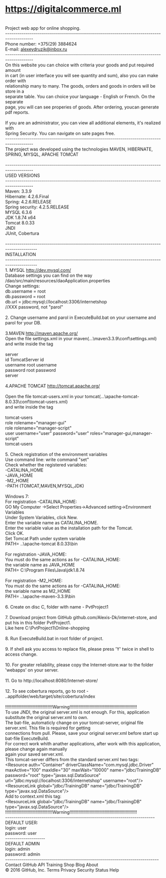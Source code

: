# https://digitalcommerce.ml
<br>Project web app for online shopping.
<br>--------------------------------------------------------------------------------------------
<br>Phone number: +375(29) 3884624
<br>E-mail: alexeydruzik@inbox.ru
<br>--------------------------------------------------------------------------------------------
<br>On this website you can choice with criteria your goods and put required amount
<br>in cart (in user interface you will see quantity and sum), also you can make order with
<br>relationship many to many. The goods, orders and goods in orders will be store in a
<br>separate table. You can choice your language - English or French. On the separate
<br>page, you will can see properies of goods. After ordering, youcan generate pdf reports.
<br>
<br>If you are an administrator, you can view all additional elements, it's realized with
<br>Spring Security. You can navigate on sate pages free.
<br>--------------------------------------------------------------------------------------------
<br>The project was developed using the  technologies MAVEN, HIBERNATE, SPRING, MYSQL, APACHE TOMCAT
<br>
<br>--------------------------------------------------------------------------------------------
<br>USED VERSIONS
<br>--------------------------------------------------------------------------------------------
<br>Maven: 3.3.9
<br>Hibernate: 4.2.6.Final
<br>Spring: 4.2.6.RELEASE
<br>Spring security: 4.2.5.RELEASE
<br>MYSQL 6.3.6
<br>JDK 1.8.74 x64
<br>Tomcat 8.0.33
<br>JNDI
<br>JUnit, Cobertura
<br>
<br>----------------------------------------------------------------------------------------------
<br>INSTALLATION
<br>----------------------------------------------------------------------------------------------
<br>1. MYSQL http://dev.mysql.com/
<br>Database settings you can find on the way /dao/src/main/resources/daoApplication.properties
<br>Change settings:
<br>db.username = root
<br>db.password = root
<br>db.url = jdbc:mysql://localhost:3306/internetshop
<br> //XXX password, not "parol"  
<br>2. Change username and parol in ExecuteBuild.bat on your username and parol for your DB.
<br>
<br>3.MAVEN http://maven.apache.org/
<br>Open the file settings.xml in your maven(...\maven3.3.9\conf\settings.xml)
<br>and write inside the tag <servers>
<br>
<br> server
<br> id TomcatServer id
<br> username root username
<br> password root password
<br> server
<br>
<br>4.APACHE TOMCAT http://tomcat.apache.org/
<br>
<br>Open the file tomcat-users.xml in your tomcat(...\apache-tomcat-8.0.33\conf\tomcat-users.xml)
<br>and write inside the tag
<br>
<br> tomcat-users
<br>	role rolename="manager-gui"
<br>	role rolename="manager-script"
<br>	user username="user" password="user" roles="manager-gui,manager-script" 
<br> tomcat-users
<br>
<br>5. Check registration of the environment variables
<br>Use command line: write command "set"
<br>Check whether the registered variables:
<br>-CATALINA_HOME
<br>-JAVA_HOME
<br>-M2_HOME
<br>-PATH (TOMCAT,MAVEN,MYSQL,JDK)
<br>
<br>Windows 7:
<br>For registration -CATALINA_HOME:
<br>GO My Computer ->Select Properties->Advanced setting->Environment Variables
<br>Under System Variables, click New.
<br>Enter the variable name as CATALINA_HOME.
<br>Enter the variable value as the installation path for the Tomcat.
<br>Click OK.
<br>Set Tomcat Path under system variable
<br>PATH= ..\apache-tomcat 8.0.33\bin
<br>
<br>For registration -JAVA_HOME:
<br>You must do the same actions as for -CATALINA_HOME:
<br>the variable name as JAVA_HOME
<br>PATH= C:\Program Files\Java\jdk1.8.74
<br>
<br>For registration -M2_HOME:
<br>You must do the same actions as for -CATALINA_HOME:
<br>the variable name as M2_HOME
<br>PATH= ..\apache-maven-3.3.9\bin
<br>
<br>6. Create on disc C, folder with name - PvtProject1
<br>
<br>7. Download project from GitHub github.com/Alexis-Dk/internet-store, and put his in this folder PvtProject1.
<br>Like here C:\PvtProject1\Online-shopping
<br>
<br>8. Run ExecuteBuild.bat in root folder of project.
<br>
<br>9. If shell ask you access to replace file, please press 'Y' twice in shell to access change.
<br>
<br>10. For greater reliability, please copy the Internet-store.war to the folder 'webapps' on your server.
<br>
<br>11. Go to http://localhost:8080/Internet-store/
<br>
<br>12. To see cobertura reports, go to root - ..applfolder/web/target/site/cobertura/index
<br>
<br> !!!!!!!!!!!!!!!!!!!!!!!!!!!!!!!!!!!!!!Warning!!!!!!!!!!!!!!!!!!!!!!!!!!!!!!!!!!!!!!!!!!!!!!!!!!!!!!
<br>    To use JNDI, the original server.xml is not enough. For this, application substitute the original server.xml to own.
<br> The bat-file, automaticly change on your tomcat-server, original file server.xml. This file is required for getting 
<br> connections from pull. Please, save your original server.xml before start up bat-file ExecuteBuild.
<br> For correct work whith anather applications, after work with this application, please change again manually
<br> again your saved server.xml.
<br> This tomcat-server differs from the standard server.xml two tags:
<br> \<Resource auth="Container" driverClassName="com.mysql.jdbc.Driver" maxActive="100" maxIdle="30" maxWait="10000" name="jdbc/TrainingDB" password="root"  type="javax.sql.DataSource" url="jdbc:mysql://localhost:3306/internetshop" username="root"/>
<br> \<ResourceLink global="jdbc/TrainingDB" name="jdbc/TrainingDB" type="javax.sql.DataSource"/>
<br> Add to context.xml this tag:
<br> \<ResourceLink global="jdbc/TrainingDB" name="jdbc/TrainingDB" type="javax.sql.DataSource"/>
<br> !!!!!!!!!!!!!!!!!!!!!!!!!!!!!!!!!!!!!!Warning!!!!!!!!!!!!!!!!!!!!!!!!!!!!!!!!!!!!!!!!!!!!!!!!!!!!!!
<br>---------------------------------------------------------------------------
<br>DEFAULT USER:
<br>login: user
<br>password: user
<br>--------------------
<br>DEFAULT ADMIN
<br>login: admin
<br>password: admin
<br>-----------------------------------------------------------------------------
<br>Contact GitHub API Training Shop Blog About
<br>© 2016 GitHub, Inc. Terms Privacy Security Status Help
